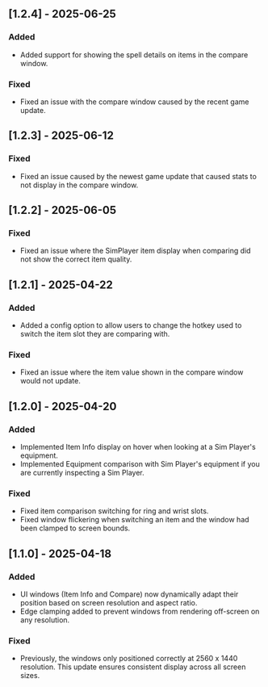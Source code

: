 ## [1.2.4] - 2025-06-25
### Added
- Added support for showing the spell details on items in the compare window.
### Fixed
- Fixed an issue with the compare window caused by the recent game update.

## [1.2.3] - 2025-06-12
### Fixed
- Fixed an issue caused by the newest game update that caused stats to not display in the compare window.

## [1.2.2] - 2025-06-05 
### Fixed
- Fixed an issue where the SimPlayer item display when comparing did not show the correct item quality.

## [1.2.1] - 2025-04-22 
### Added
- Added a config option to allow users to change the hotkey used to switch the item slot they are comparing with.

### Fixed
- Fixed an issue where the item value shown in the compare window would not update.

## [1.2.0] - 2025-04-20
### Added
- Implemented Item Info display on hover when looking at a Sim Player's equipment.
- Implemented Equipment comparison with Sim Player's equipment if you are currently inspecting a Sim Player.
  
### Fixed
- Fixed item comparison switching for ring and wrist slots.
- Fixed window flickering when switching an item and the window had been clamped to screen bounds.

## [1.1.0] - 2025-04-18
### Added
- UI windows (Item Info and Compare) now dynamically adapt their position based on screen resolution and aspect ratio.
- Edge clamping added to prevent windows from rendering off-screen on any resolution.

### Fixed
- Previously, the windows only positioned correctly at 2560 x 1440 resolution. This update ensures consistent display across all screen sizes.
